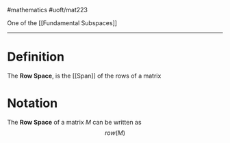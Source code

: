 #mathematics #uoft/mat223 

One of the [[Fundamental Subspaces]]

---
# Definition
The **Row Space**, is the [[Span]] of the rows of a matrix

# Notation
The **Row Space** of a matrix $M$ can be written as $$row(M)$$